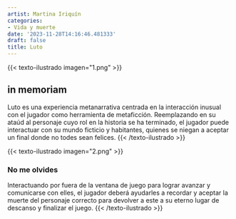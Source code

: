 ```yaml
---
artist: Martina Iriquín
categories:
- Vida y muerte
date: '2023-11-28T14:16:46.481333'
draft: false
title: Luto
---
```

{{< texto-ilustrado imagen="1.png" >}}
## in memoriam

Luto es una experiencia metanarrativa centrada en la interacción inusual con el jugador como herramienta de metaficción. Reemplazando en su ataúd al personaje cuyo rol en la historia se ha terminado, el jugador puede interactuar con su mundo ficticio y habitantes, quienes se niegan a aceptar un final donde no todes sean felices.
{{< /texto-ilustrado >}}

{{< texto-ilustrado imagen="2.png" >}}
### No me olvides
 
Interactuando por fuera de la ventana de juego para lograr avanzar y comunicarse con elles, el jugador deberá ayudarles a recordar y aceptar la muerte del personaje correcto para devolver a este a su eterno lugar de descanso y finalizar el juego.
{{< /texto-ilustrado >}}
